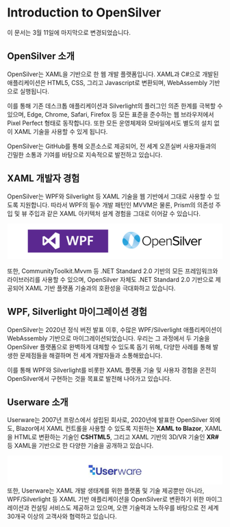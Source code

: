 # Introduction to OpenSilver
이 문서는 3월 11일에 마지막으로 변경되었습니다.

## OpenSilver 소개

OpenSilver는 XAML을 기반으로 한 웹 개발 플랫폼입니다. XAML과 C#으로 개발된 애플리케이션은 HTML5, CSS, 그리고 Javascript로 변환되며, WebAssembly 기반으로 실행됩니다.

이를 통해 기존 데스크톱 애플리케이션과 Silverlight의 플러그인 의존 한계를 극복할 수 있으며, Edge, Chrome, Safari, Firefox 등 모든 표준을 준수하는 웹 브라우저에서 Pixel Perfect 형태로 동작합니다. 또한 모든 운영체제와 모바일에서도 별도의 설치 없이 XAML 기술을 사용할 수 있게 됩니다.

OpenSilver는 GitHub를 통해 오픈소스로 제공되어, 전 세계 오픈실버 사용자들과의 긴밀한 소통과 기여를 바탕으로 지속적으로 발전하고 있습니다.



## XAML 개발자 경험
 
OpenSilver는 WPF와 Silverlight 등 XAML 기술을 웹 기반에서 그대로 사용할 수 있도록 지원합니다. 따라서 WPF의 필수 개발 패턴인 MVVM은 물론, Prism의 의존성 주입 및 뷰 주입과 같은 XAML 아키텍처 설계 경험을 그대로 이어갈 수 있습니다. 

![image](https://raw.githubusercontent.com/UserwareDocumentation/userware-docs/main/images/5901bcf89ae64ebda5d33ea6b58f5cde.png)

또한, CommunityToolkit.Mvvm 등 .NET Standard 2.0 기반의 모든 프레임워크와 라이브러리를 사용할 수 있으며, OpenSilver 자체도 .NET Standard 2.0 기반으로 제공되어 XAML 기반 플랫폼 기술과의 호환성을 극대화하고 있습니다.
## WPF, Silverlight 마이그레이션 경험
OpenSilver는 2020년 정식 버전 발표 이후, 수많은 WPF/Silverlight 애플리케이션이 WebAssembly 기반으로 마이그레이션되었습니다. 우리는 그 과정에서 두 기술을 OpenSilver 플랫폼으로 완벽하게 대체할 수 있도록 돕기 위해, 다양한 사례를 통해 발생한 문제점들을 해결하며 전 세계 개발자들과 소통해왔습니다. 

이를 통해 WPF와 Silverlight를 비롯한 XAML 플랫폼 기술 및 사용자 경험을 온전히 OpenSilver에서 구현하는 것을 목표로 발전해 나아가고 있습니다.


## Userware 소개
Userware는 2007년 프랑스에서 설립된 회사로, 2020년에 발표한 OpenSilver 외에도, Blazor에서 XAML 컨트롤을 사용할 수 있도록 지원하는 **XAML to Blazor**, XAML을 HTML로 변환하는 기술인 **CSHTML5**, 그리고 XAML 기반의 3D/VR 기술인 **XR#** 등 XAML을 기반으로 한 다양한 기술을 공개하고 있습니다.

![image](https://raw.githubusercontent.com/UserwareDocumentation/userware-docs/main/images/604e50ae32954394983ed41dbee25ab8.png)또한, Userware는 XAML 개발 생태계를 위한 플랫폼 및 기술 제공뿐만 아니라, WPF/Silverlight 등 XAML 기반 애플리케이션을 OpenSilver로 변환하기 위한 마이그레이션과 컨설팅 서비스도 제공하고 있으며, 오랜 기술력과 노하우를 바탕으로 전 세계 30개국 이상의 고객사와 협력하고 있습니다.
